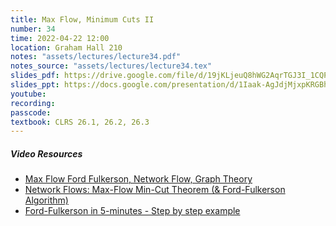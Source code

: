 ```yaml
---
title: Max Flow, Minimum Cuts II
number: 34
time: 2022-04-22 12:00
location: Graham Hall 210
notes: "assets/lectures/lecture34.pdf"
notes_source: "assets/lectures/lecture34.tex"
slides_pdf: https://drive.google.com/file/d/19jKLjeuQ8hWG2AqrTGJ3I_1CQPeWUB7t/view?usp=sharing
slides_ppt: https://docs.google.com/presentation/d/1Iaak-AgJdjMjxpKRGBhheBEYc8xQ88zN17o7O5gXf8Q/edit?usp=sharing
youtube:
recording:
passcode:
textbook: CLRS 26.1, 26.2, 26.3
---
```


##### Video Resources

- [Max Flow Ford Fulkerson, Network Flow, Graph Theory](https://www.youtube.com/watch?v=LdOnanfc5TM)
- [Network Flows: Max-Flow Min-Cut Theorem (& Ford-Fulkerson Algorithm)](https://www.youtube.com/watch?v=oHy3ddI9X3o)
- [Ford-Fulkerson in 5-minutes - Step by step example](https://www.youtube.com/watch?v=Tl90tNtKvxs)